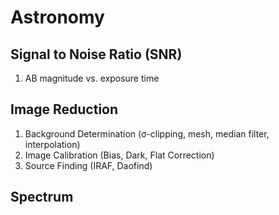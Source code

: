 # Astronomy

## Signal to Noise Ratio (SNR)

1. AB magnitude vs. exposure time

## Image Reduction

1. Background Determination (σ-clipping, mesh, median filter, interpolation)
2. Image Calibration (Bias, Dark, Flat Correction)
3. Source Finding (IRAF, Daofind)

## Spectrum
